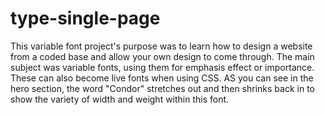 # type-single-page
 
This variable font project's purpose was to learn how to design a website from a coded base and allow your own design to come through. The main subject was variable fonts, using them for emphasis effect or importance. These can also become live fonts when using CSS. AS you can see in the hero section, the word "Condor" stretches out and then shrinks back in to show the variety of width and weight within this font.